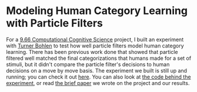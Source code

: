 # Modeling Human Category Learning with Particle Filters

For a
[9.66 Computational Cognitive Science](http://student.mit.edu/catalog/m9b.html#9.660)
project, I built an experiment with
[Turner Bohlen](http://wwww.turnerbohlen.com) to test how well particle filters
model human category learning. There has been previous work done that showed
that particle filtered well matched the final categorizations that humans made
for a set of stimuli, but it didn't compare the particle filter's decisions to
human decisions on a move by move basis. The experiment we built is still up and
running; you can check it out [here](http://clusterer.troyastorino.com/friend).
You can also look at
[the code behind the experiment](http://www.github.com/turnerbohlen/human-gibbs),
or read [the brief paper](/papers/category-learning.pdf) we wrote on the project
and our results.
